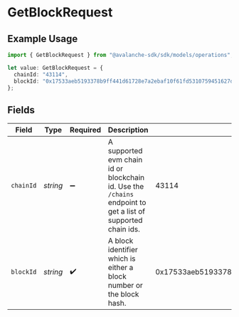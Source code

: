 # GetBlockRequest

## Example Usage

```typescript
import { GetBlockRequest } from "@avalanche-sdk/sdk/models/operations";

let value: GetBlockRequest = {
  chainId: "43114",
  blockId: "0x17533aeb5193378b9ff441d61728e7a2ebaf10f61fd5310759451627dfca2e7c",
};
```

## Fields

| Field                                                                                                       | Type                                                                                                        | Required                                                                                                    | Description                                                                                                 | Example                                                                                                     |
| ----------------------------------------------------------------------------------------------------------- | ----------------------------------------------------------------------------------------------------------- | ----------------------------------------------------------------------------------------------------------- | ----------------------------------------------------------------------------------------------------------- | ----------------------------------------------------------------------------------------------------------- |
| `chainId`                                                                                                   | *string*                                                                                                    | :heavy_minus_sign:                                                                                          | A supported evm chain id or blockchain id. Use the `/chains` endpoint to get a list of supported chain ids. | 43114                                                                                                       |
| `blockId`                                                                                                   | *string*                                                                                                    | :heavy_check_mark:                                                                                          | A block identifier which is either a block number or the block hash.                                        | 0x17533aeb5193378b9ff441d61728e7a2ebaf10f61fd5310759451627dfca2e7c                                          |